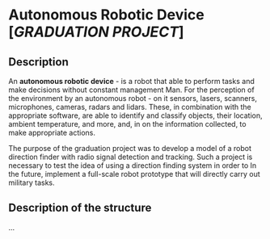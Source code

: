 # Autonomous Robotic Device [*GRADUATION PROJECT*]

## Description

An **autonomous robotic device** - is a robot that able to perform tasks and make decisions without constant management Man. For the perception of the environment by an autonomous robot - on it sensors, lasers, scanners, microphones, cameras, radars and lidars. These, in combination with the appropriate software, are able to identify and classify objects, their location, ambient temperature, and more, and, in on the information collected, to make appropriate actions.   

The purpose of the graduation project was to develop a model of a robot direction finder with radio signal detection and tracking. Such a project is necessary to test the idea of using a direction finding system in order to In the future, implement a full-scale robot prototype that will directly carry out military tasks.

## Description of the structure

...
